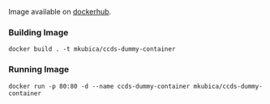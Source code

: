 Image available on [dockerhub](https://hub.docker.com/r/mkubica/ccds-dummy-container).

### Building Image
```
docker build . -t mkubica/ccds-dummy-container      
```

### Running Image
```
docker run -p 80:80 -d --name ccds-dummy-container mkubica/ccds-dummy-container
```
